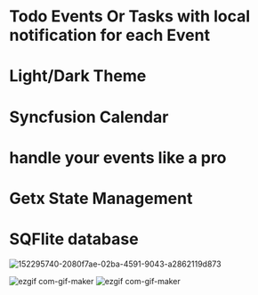 # Todo Events Or Tasks with local notification for each Event 
# Light/Dark Theme
# Syncfusion Calendar 
# handle your events like a pro
# Getx State Management
# SQFlite database 

![152295740-2080f7ae-02ba-4591-9043-a2862119d873](https://user-images.githubusercontent.com/78031951/157836464-a1379148-c077-4792-9d5a-bc7ed393262b.png)

<!-- ![Screenshot_20220308_205838_com example todo_tasks_with_alert](https://user-images.githubusercontent.com/78031951/157307702-2c2fe8a5-f10f-4695-a904-982bdf438fd2.jpg)
![Screenshot_20220308_205829_com example todo_tasks_with_alert](https://user-images.githubusercontent.com/78031951/157307700-9dc2eca7-7f0f-42c6-a4ce-ed21679a61bb.jpg)
![Screenshot_20220308_205820_com example todo_tasks_with_alert](https://user-images.githubusercontent.com/78031951/157307697-83c2c05f-2fda-47e9-876e-e9ab2a983dec.jpg)
![Screenshot_20220308_205811_com example todo_tasks_with_alert](https://user-images.githubusercontent.com/78031951/157307693-a630d898-b1da-42fa-9f7f-195ffaa8c256.jpg)
![Screenshot_20220308_205802_com example todo_tasks_with_alert](https://user-images.githubusercontent.com/78031951/157307690-88e9433d-3feb-4967-aca6-88fd8bfefd90.jpg)
![Screenshot_20220308_205741_com example todo_tasks_with_alert](https://user-images.githubusercontent.com/78031951/157307680-0e01c333-04a2-4423-970b-aa03725a7306.jpg) -->

![ezgif com-gif-maker](https://user-images.githubusercontent.com/78031951/157430155-31326f52-489a-4989-98e6-bd5710bdbcea.gif)
![ezgif com-gif-maker](https://user-images.githubusercontent.com/78031951/157837268-0942788e-867e-4cbf-8bfa-c1de959a87c6.gif)


